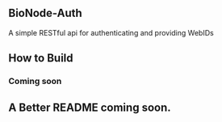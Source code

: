 ## BioNode-Auth

A simple RESTful api for authenticating and providing WebIDs

## How to Build
### Coming soon

## A Better README coming soon.

